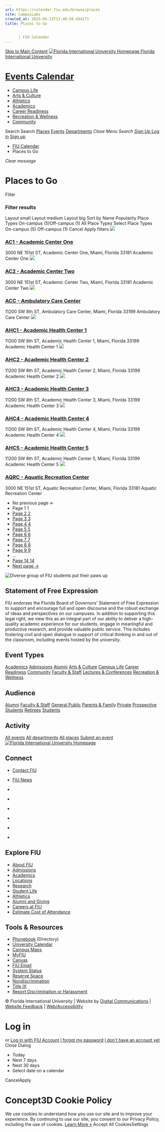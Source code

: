 ```yaml
---
url: https://calendar.fiu.edu/browse/places
site: CampusLabs
crawled_at: 2025-05-13T13:40:58.434171
title: Places to Go
    
    
      | FIU Calendar
---
```


[Skip to Main Content](https://calendar.fiu.edu/search/places#main-content)
[![Florida International University Homepage](https://digicdn.fiu.edu/core/_assets/images/logo-top.png) Florida International University](https://www.fiu.edu)
# [Events Calendar ](https://calendar.fiu.edu/)
  * [Campus Life](https://calendar.fiu.edu/calendar?event_types%5B%5D=127595)
  * [Arts & Culture](https://calendar.fiu.edu/calendar?event_types%5B%5D=127590)
  * [Athletics](https://fiusports.com/calendar)
  * [Academics](https://calendar.fiu.edu/calendar?event_types%5B%5D=127582)
  * [Career Readiness](https://calendar.fiu.edu/calendar?event_types%5B%5D=127584)
  * [Recreation & Wellness](https://calendar.fiu.edu/calendar?event_types%5B%5D=127603)
  * [Community](https://calendar.fiu.edu/calendar?event_types%5B%5D=127601)


Search Search
[Places](https://calendar.fiu.edu/search/places) [Events](https://calendar.fiu.edu/calendar) [Departments](https://calendar.fiu.edu/search/departments)
_Close Menu_
_Search_ [ _Sign Up_ ](https://calendar.fiu.edu/signup?school_id=234)
[Log in](https://calendar.fiu.edu/auth/shib_login?previous_url=https%3A%2F%2Fcalendar.fiu.edu%2Fadmin%2Fevents%2Fnew%2Fbasic-information) [Sign up](https://calendar.fiu.edu/signup?school_id=234)
  * [FIU Calendar](https://calendar.fiu.edu/)
  * Places to Go


_Clear message_
#  Places to Go 
Filter
### Filter results
Layout small Layout medium Layout big
Sort by
Name Popularity
Place Types On-campus (5)Off-campus (1)
All Place Types
Select Place Types On-campus (5) Off-campus (1)
Cancel Apply filters
[ ![](https://localist-images.azureedge.net/photos/728796/card/7c2266afa4f35b7c3ae0ea67e6051805ae8b9b07.jpg) ](https://calendar.fiu.edu/ac1)
### [AC1 - Academic Center One](https://calendar.fiu.edu/ac1)
3000 NE 151st ST, Academic Center One, Miami, Florida 33181
Academic Center One
[ ![](https://localist-images.azureedge.net/photos/664326/card/7eb1b843932ccca9c16245cc99f64d88370c9c69.jpg) ](https://calendar.fiu.edu/ac2)
### [AC2 - Academic Center Two](https://calendar.fiu.edu/ac2)
3000 NE 151st ST, Academic Center Two, Miami, Florida 33181
Academic Center Two
[ ![](https://localist-images.azureedge.net/photos/728797/card/87b0590996ed0afc90de76cc6ff93846d2134ccf.jpg) ](https://calendar.fiu.edu/acc)
### [ACC - Ambulatory Care Center](https://calendar.fiu.edu/acc)
11200 SW 8th ST, Ambulatory Care Center, Miami, Florida 33199
Ambulatory Care Center
[ ![](https://localist-images.azureedge.net/photos/728800/card/66a2c3dac1e6a8bddfbd7a272b589beb7faa7793.jpg) ](https://calendar.fiu.edu/ahc1)
### [AHC1 - Academic Health Center 1](https://calendar.fiu.edu/ahc1)
11200 SW 8th ST, Academic Health Center 1, Miami, Florida 33199
Academic Health Center 1
[ ![](https://localist-images.azureedge.net/photos/728802/card/d9c12e9d6e0f4b0147503189c0e5798d294e35d7.jpg) ](https://calendar.fiu.edu/ahc2)
### [AHC2 - Academic Health Center 2](https://calendar.fiu.edu/ahc2)
11200 SW 8th ST, Academic Health Center 2, Miami, Florida 33199
Academic Health Center 2
[ ![](https://localist-images.azureedge.net/photos/728803/card/2dd9801ca5f0817e73551858116ef379a3c9591b.jpg) ](https://calendar.fiu.edu/ahc3)
### [AHC3 - Academic Health Center 3](https://calendar.fiu.edu/ahc3)
11200 SW 8th ST, Academic Health Center 3, Miami, Florida 33199
Academic Health Center 3
[ ![](https://localist-images.azureedge.net/photos/728804/card/9ffbdf0f2c0966d6bec64d3c35f3b70a347ef216.jpg) ](https://calendar.fiu.edu/ahc4)
### [AHC4 - Academic Health Center 4](https://calendar.fiu.edu/ahc4)
11200 SW 8th ST, Academic Health Center 4, Miami, Florida 33199
Academic Health Center 4
[ ![](https://localist-images.azureedge.net/photos/728805/card/562088380048123d525aab09902358c6433f20ac.jpg) ](https://calendar.fiu.edu/ahc5)
### [AHC5 - Academic Health Center 5](https://calendar.fiu.edu/ahc5)
11200 SW 8th ST, Academic Health Center 5, Miami, Florida 33199
Academic Health Center 5
[ ![](https://localist-images.azureedge.net/photos/664326/card/7eb1b843932ccca9c16245cc99f64d88370c9c69.jpg) ](https://calendar.fiu.edu/aqrc)
### [AQRC - Aquatic Recreation Center](https://calendar.fiu.edu/aqrc)
3000 NE 151st ST, Aquatic Recreation Center, Miami, Florida 33181
Aquatic Recreation Center
  * No previous page _←_
  * Page 1 1
  * [ Page 2 2 ](https://calendar.fiu.edu/search/places/2)
  * [ Page 3 3 ](https://calendar.fiu.edu/search/places/3)
  * [ Page 4 4 ](https://calendar.fiu.edu/search/places/4)
  * [ Page 5 5 ](https://calendar.fiu.edu/search/places/5)
  * [ Page 6 6 ](https://calendar.fiu.edu/search/places/6)
  * [ Page 7 7 ](https://calendar.fiu.edu/search/places/7)
  * [ Page 8 8 ](https://calendar.fiu.edu/search/places/8)
  * [ Page 9 9 ](https://calendar.fiu.edu/search/places/9)
  * …
  * [ Page 14 14 ](https://calendar.fiu.edu/search/places/14)
  * [ Next page _→_ ](https://calendar.fiu.edu/search/places/2)


![Diverse group of FIU students put their paws up](https://www.fiu.edu/_assets/images/thumbnail-students-paw.jpg)
## Statement of Free Expression
FIU endorses the Florida Board of Governors' Statement of Free Expression to support and encourage full and open discourse and the robust exchange of ideas and perspectives on our campuses. In addition to supporting this legal right, we view this as an integral part of our ability to deliver a high-quality academic experience for our students, engage in meaningful and productive research, and provide valuable public service. This includes fostering civil and open dialogue in support of critical thinking in and out of the classroom, including events hosted by the university.
## Event Types
[Academics](https://calendar.fiu.edu/calendar?event_types%5B%5D=127582)
[Admissions](https://calendar.fiu.edu/calendar?event_types%5B%5D=127583)
[Alumni](https://calendar.fiu.edu/calendar?event_types%5B%5D=127589)
[Arts & Culture](https://calendar.fiu.edu/calendar?event_types%5B%5D=127590)
[Campus Life](https://calendar.fiu.edu/calendar?event_types%5B%5D=127595)
[Career Readiness](https://calendar.fiu.edu/calendar?event_types%5B%5D=127584)
[Community](https://calendar.fiu.edu/calendar?event_types%5B%5D=127601)
[Faculty & Staff](https://calendar.fiu.edu/calendar?event_types%5B%5D=127602)
[Lectures & Conferences](https://calendar.fiu.edu/calendar?event_types%5B%5D=127587)
[Recreation & Wellness](https://calendar.fiu.edu/calendar?event_types%5B%5D=127603)
## Audience
[Alumni](https://calendar.fiu.edu/calendar?event_types%5B%5D=121721)
[Faculty & Staff](https://calendar.fiu.edu/calendar?event_types%5B%5D=121720)
[General Public](https://calendar.fiu.edu/calendar?event_types%5B%5D=121722)
[Parents & Family](https://calendar.fiu.edu/calendar?event_types%5B%5D=36918157286658)
[Private](https://calendar.fiu.edu/calendar?event_types%5B%5D=129753)
[Prospective Students](https://calendar.fiu.edu/calendar?event_types%5B%5D=121723)
[Retirees](https://calendar.fiu.edu/calendar?event_types%5B%5D=37290279036119)
[Students](https://calendar.fiu.edu/calendar?event_types%5B%5D=121719)
## Activity
[All events](https://calendar.fiu.edu/calendar)
[All departments](https://calendar.fiu.edu/search/departments)
[All places](https://calendar.fiu.edu/browse/places)
[Submit an event](https://calendar.fiu.edu/admin/events/new/basic-information)
[ ![Florida International University Homepage](https://digicdn.fiu.edu/core/_assets/images/footer-logo.svg) ](https://www.fiu.edu/)
## Connect
  * [Contact FIU](https://www.fiu.edu/about/contact-us/index.html)
  * [FIU News](https://news.fiu.edu/)


  * [](https://www.instagram.com/fiuinstagram/)
  * [](https://www.linkedin.com/school/florida-international-university/)
  * [](https://www.facebook.com/floridainternational)
  * [](https://twitter.com/fiu)
  * [](https://www.youtube.com/user/FloridaInternational)
  * [](https://flickr.com/photos/fiu)


## Explore FIU
  * [About FIU](https://www.fiu.edu/about/index.html)
  * [Admissions](https://www.fiu.edu/admissions/index.html)
  * [Academics](https://www.fiu.edu/academics/index.html)
  * [Locations](https://www.fiu.edu/locations/index.html)
  * [Research](https://www.fiu.edu/research/index.html)
  * [Student Life](https://www.fiu.edu/student-life/index.html)
  * [Athletics](https://www.fiu.edu/athletics/index.html)
  * [Alumni and Giving](https://www.fiu.edu/alumni-and-giving/index.html)
  * [Careers at FIU](https://hr.fiu.edu/careers/)
  * [Estimate Cost of Attendance](https://onestop.fiu.edu/finances/estimate-your-costs/)


## Tools & Resources
  * [Phonebook](https://phonebook.fiu.edu) (Directory)
  * [University Calendar](https://calendar.fiu.edu/)
  * [Campus Maps](https://campusmaps.fiu.edu/)
  * [MyFIU](https://my.fiu.edu/)
  * [Canvas](https://canvas.fiu.edu)
  * [FIU Email](http://mail.fiu.edu/)
  * [System Status](https://fiu.service-now.com/sp?id=services_status)
  * [Reserve Space](https://reservespace.fiu.edu/make-reservation/)
  * [Nondiscrimination](https://ace.fiu.edu/civil-rights-and-accessibility/harassment-and-discrimination/)
  * [Title IX](https://ace.fiu.edu/title-ix/)
  * [Report Discrimination or Harassment](https://report.fiu.edu/)


© Florida International University  | Website by [Digital Communications](https://stratcomm.fiu.edu/digital-print/websites/) | [Website Feedback](https://webforms.fiu.edu/view.php?id=370774&element_5=https://calendar.fiu.edu/https://calendar.fiu.edu/) | [Web/Accessibility](https://accessibility.fiu.edu/)
# Log in
or
[Log in with FIU Account](https://calendar.fiu.edu/auth/shib_login?previous_url=https%3A%2F%2Fcalendar.fiu.edu%2Fadmin%2Fevents%2Fnew%2Fbasic-information)
[I forgot my password](https://calendar.fiu.edu/auth/forgot) [I don't have an account yet](https://calendar.fiu.edu/signup?school_id=234)
Close Dialog[](javascript:;)[](javascript:;)
  * Today
  * Next 7 days
  * Next 30 days
  * Select date on a calendar


CancelApply
# Concept3D Cookie Policy
We use cookies to understand how you use our site and to improve your experience. By continuing to use our site, you consent to our Privacy Policy, including the use of cookies. [Learn More »](https://concept3d.com/concept3d-privacy-policy/)
Accept All CookiesSettings
